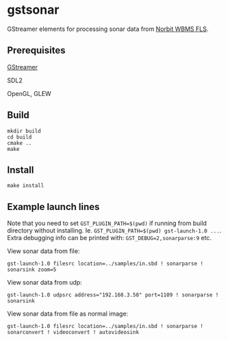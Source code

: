 # gstsonar

GStreamer elements for processing sonar data from [Norbit WBMS FLS](https://norbit.com/subsea/products/).

## Prerequisites

[GStreamer](https://gstreamer.freedesktop.org/download/)

SDL2

OpenGL, GLEW

## Build

```
mkdir build
cd build
cmake ..
make
```

## Install
```
make install
```


## Example launch lines

Note that you need to set `GST_PLUGIN_PATH=$(pwd)` if running from build directory without installing.
Ie. `GST_PLUGIN_PATH=$(pwd) gst-launch-1.0 ...`.
Extra debugging info can be printed with: `GST_DEBUG=2,sonarparse:9` etc.

View sonar data from file:

```
gst-launch-1.0 filesrc location=../samples/in.sbd ! sonarparse ! sonarsink zoom=5
```

View sonar data from udp:

```
gst-launch-1.0 udpsrc address="192.168.3.58" port=1109 ! sonarparse ! sonarsink
```


View sonar data from file as normal image:
```
gst-launch-1.0 filesrc location=../samples/in.sbd ! sonarparse ! sonarconvert ! videoconvert ! autovideosink
```
